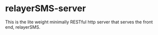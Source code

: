 relayerSMS-server
=================

This is the lite weight minimally RESTful http server that serves the front end, relayerSMS.
